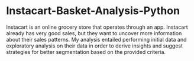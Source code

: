 # Instacart-Basket-Analysis-Python

Instacart is an online grocery store that operates through an app. Instacart already has very good sales, but they want to uncover more information about their sales patterns. 
My analysis entailed performing initial data and exploratory analysis on their data in order to derive insights and suggest strategies for better segmentation based on the provided criteria.

